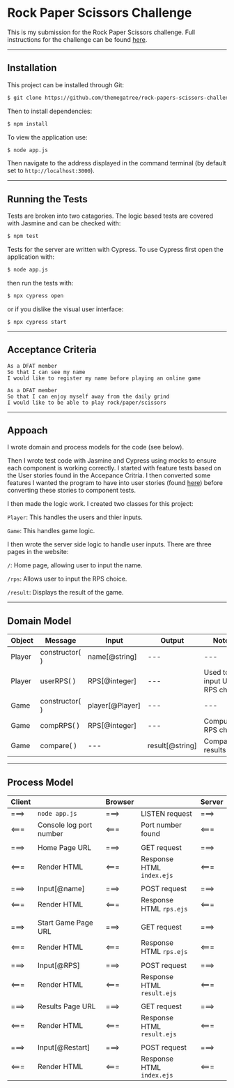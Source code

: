 # Rock Paper Scissors Challenge

This is my submission for the Rock Paper Scissors challenge. Full instructions for the challenge can be found [here](./instructions.md).

---
## Installation
This project can be installed through Git:

```bash
$ git clone https://github.com/themegatree/rock-papers-scissors-challenge
```

Then to install dependencies:

```bash
$ npm install
```

To view the application use:
```bash
$ node app.js
```

Then navigate to the address displayed in the command terminal (by default set to `http://localhost:3000`).

---
## Running the Tests

Tests are broken into two catagories. The logic based tests are covered with Jasmine and can be checked with:

```bash
$ npm test
```
Tests for the server are written with Cypress. To use Cypress first open the application with:

```bash
$ node app.js
```

then run the tests with:

```bash
$ npx cypress open
```
or if you dislike the visual user interface:
```
$ npx cypress start
```

---
## Acceptance Criteria

```
As a DFAT member
So that I can see my name
I would like to register my name before playing an online game

As a DFAT member
So that I can enjoy myself away from the daily grind
I would like to be able to play rock/paper/scissors
```
---
## Appoach

I wrote domain and process models for the code (see below). 

Then I wrote test code with Jasmine and Cypress using mocks to ensure each component is working correctly. I started with feature tests based on the User stories found in the Accepance Critria. I then converted some features I wanted the program to have into user stories (found [here](./user-stories.md)) before converting these stories to component tests.

I then made the logic work. I created two classes for this project:

`Player`: This handles the users and thier inputs.

`Game`: This handles game logic.

I then wrote the server side logic to handle user inputs. There are three pages in the website: 

`/`: Home page, allowing user to input the name.

`/rps`: Allows user to input the RPS choice.

`/result`: Displays the result of the game.

---
## Domain Model
Object | Message | Input | Output | Notes
---|---|---|--- | ----
Player | constructor( ) | name[@string] | --- | ---
Player | userRPS( ) |  RPS[@integer] | --- | Used to input User RPS choice 
Game | constructor( ) | player[@Player] | --- | ---
Game | compRPS( ) | RPS[@integer] | --- | Computer's RPS choice
Game | compare( ) | --- | result[@string] | Compares results

---
## Process Model
Client | | Browser | | Server
---| --- |--- |--- | ---
===> | `node app.js` | ===> | LISTEN request | ===>
<===| Console log port number | <=== | Port number found | <===
| | | | 
===> | Home Page URL | ===> | GET request | ===>
<===| Render HTML | <=== | Response HTML `index.ejs` | <===
| | | | 
===> |Input[@name] | ===> | POST request | ===>
 <=== | Render HTML | <=== | Response HTML `rps.ejs` |<===
| | | | 
===> | Start Game Page URL | ===> | GET request | ===>
<===| Render HTML | <=== | Response HTML `rps.ejs` | <===
| | | | 
===> | Input[@RPS] |===> | POST request | ===>
<=== | Render HTML | <=== | Response HTML `result.ejs` | <===
| | | | 
===> | Results Page URL | ===> | GET request | ===>
<===| Render HTML | <=== | Response HTML `result.ejs` | <===
| | | | 
===> | Input[@Restart] |===> | POST request | ===>
<=== | Render HTML | <=== | Response HTML `index.ejs` | <===